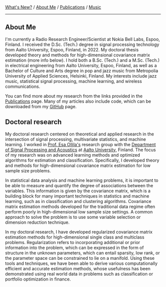 [What's New?](./index.md) / [About Me](./about.md) / [Publications](./publications.md) / [Music](./music.md)

---

## About Me

I'm currently a Radio Research Engineer/Scientist at Nokia Bell Labs, Espoo, Finland.
I received the D.Sc. (Tech.) degree in signal processing technology from Aalto
University, Espoo, Finland, in 2022. My doctoral thesis developed theory and methods 
for high-dimensional covariance matrix estimation (more info below). I hold both a
B.Sc. (Tech.) and a M.Sc. (Tech.) in electrical engineering from Aalto University, 
Espoo, Finland, as well as a Bachelor of Culture and Arts degree in pop and jazz 
music from Metropolia University of Applied Sciences, Helsinki, Finland. My interests 
include jazz music, statistical signal processing, machine learning, and wireless 
communications.

You can find more about my research from the links provided in the
[Publications](./publications.md) page. Many of my articles also include code,
which can be downloaded from my [GitHub](https://github.com/EliasRaninen) page.

## Doctoral research

My doctoral research centered on theoretical and applied research in the
intersection of signal processing, multivariate statistics, and machine
learning. I worked in [Prof. Esa Ollila's](http://users.spa.aalto.fi/esollila/)
research group with the [Department of Signal Processing and Acoustics](https://www.aalto.fi/en/department-of-signal-processing-and-acoustics) at [Aalto University](https://www.aalto.fi/en), Finland. The focus of my research was on advanced
learning methods and optimized algorithms for estimation and classification.
Specifically, I developed theory and methods for high-dimensional covariance 
matrix estimation for low sample size problems.

In statistical data analysis and machine learning problems, it is important to
be able to measure and quantify the degree of associations between the
variables. This information is given by the covariance matrix, which is a
building block for many important techniques in statistics and machine learning,
such as in classification and clustering algorithms. Covariance matrix
estimation methods developed for the traditional data regime often perform
poorly in high-dimensional low sample size settings. A common approach to solve
the problem is to use some variable selection or dimension reduction technique.

In my doctoral research, I have developed regularized covariance matrix
estimation methods for high-dimensional single class and multiclass problems.
Regularization refers to incorporating additional or prior information into the
problem, which can be expressed in the form of structure in the unknown
parameters, which can entail sparsity, low rank, or the parameter space can be
constrained to lie on a manifold. Using these tools and techniques, we have been
able to derive various computationally efficient and accurate estimation
methods, whose usefulness has been demonstrated using real world data in
problems such as classification or portfolio optimization in finance.
